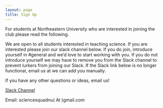 ```yaml
---
layout: page
title: Sign Up
---
```

For students at Northeastern University who are interested in joining the club please read the following.

We are open to all students interested in teaching science. If you are interested please join our slack channel below. If you do join, introduce yourself in #general and we’d love to start working with you. If you do not introduce yourself we may have to remove you from the Slack channel to prevent lurkers from joining our Slack. If the Slack link below is no longer functional, email us at we can add you manually.

If you have any other questions or ideas, email us!

[Slack Channel](https://join.slack.com/t/nusciencesquad/shared_invite/zt-9jjt8vpc-tMPhv3z4VogZ71aji04ZpQ)

Email: sciencesquadnu( At )gmail.com